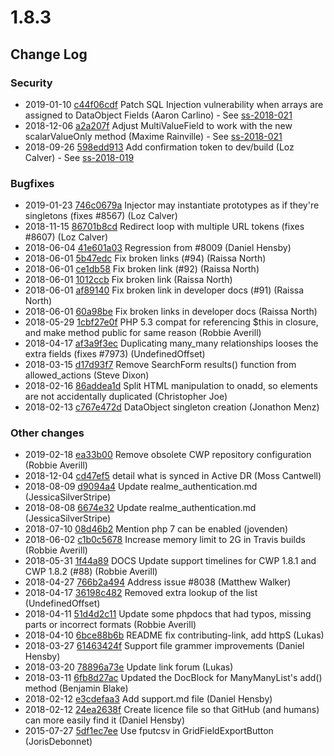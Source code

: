# 1.8.3

<!--- Changes below this line will be automatically regenerated -->

## Change Log

### Security

 * 2019-01-10 [c44f06cdf](https://github.com/silverstripe/silverstripe-framework/commit/c44f06cdf10387a987e4efb096ff06b3bb4495ef) Patch SQL Injection vulnerability when arrays are assigned to DataObject Fields (Aaron Carlino) - See [ss-2018-021](https://www.silverstripe.org/download/security-releases/ss-2018-021)
 * 2018-12-06 [a2a207f](https://github.com/symbiote/silverstripe-multivaluefield/commit/a2a207fbeb4af6a5f2c6781b21b63ecbc1ea4ae4) Adjust MultiValueField to work with the new scalarValueOnly method (Maxime Rainville) - See [ss-2018-021](https://www.silverstripe.org/download/security-releases/ss-2018-021)
 * 2018-09-26 [598edd913](https://github.com/silverstripe/silverstripe-framework/commit/598edd91341f389d7b919ec1201e03d2aba4d284) Add confirmation token to dev/build (Loz Calver) - See [ss-2018-019](https://www.silverstripe.org/download/security-releases/ss-2018-019)

### Bugfixes

 * 2019-01-23 [746c0679a](https://github.com/silverstripe/silverstripe-framework/commit/746c0679ad1d6ceac03d2adf167367f0ca2259cd) Injector may instantiate prototypes as if they're singletons (fixes #8567) (Loz Calver)
 * 2018-11-15 [86701b8cd](https://github.com/silverstripe/silverstripe-framework/commit/86701b8cd0cd5f8de813a7c9347e7c8055d878f4) Redirect loop with multiple URL tokens (fixes #8607) (Loz Calver)
 * 2018-06-04 [41e601a03](https://github.com/silverstripe/silverstripe-framework/commit/41e601a036307065d9ea2ba8862f67be738d402f) Regression from #8009 (Daniel Hensby)
 * 2018-06-01 [5b47edc](https://github.com/silverstripe/cwp/commit/5b47edc5416cf8a4c8b1b9e2b6bea4bd50f0fb17) Fix broken links (#94) (Raissa North)
 * 2018-06-01 [ce1db58](https://github.com/silverstripe/cwp/commit/ce1db58045b6b1cfcfda8cc2ef7d88d1a3e0f17d) Fix broken link (#92) (Raissa North)
 * 2018-06-01 [1012ccb](https://github.com/silverstripe/cwp/commit/1012ccbb4c231caae30faa398c4aca935c5a3048) Fix broken link (Raissa North)
 * 2018-06-01 [af89140](https://github.com/silverstripe/cwp/commit/af8914063d3a3a8298ef6c3936f72ddd51d7174d) Fix broken link in developer docs (#91) (Raissa North)
 * 2018-06-01 [60a98be](https://github.com/silverstripe/cwp/commit/60a98be6391ec70f7fc6c4847ed2c9f60a44686c) Fix broken links in developer docs (Raissa North)
 * 2018-05-29 [1cbf27e0f](https://github.com/silverstripe/silverstripe-framework/commit/1cbf27e0f47c3547914b03193d0f5f77c87ff8d5) PHP 5.3 compat for referencing $this in closure, and make method public for same reason (Robbie Averill)
 * 2018-04-17 [af3a9f3ec](https://github.com/silverstripe/silverstripe-framework/commit/af3a9f3ec8a5465f841c5aa8ee1faf40c1b76bf4) Duplicating many_many relationships looses the extra fields (fixes #7973) (UndefinedOffset)
 * 2018-03-15 [d17d93f7](https://github.com/silverstripe/silverstripe-cms/commit/d17d93f784a6e01f3d396c55adc623d69a90261a) Remove SearchForm results() function from allowed_actions (Steve Dixon)
 * 2018-02-16 [86addea1d](https://github.com/silverstripe/silverstripe-framework/commit/86addea1d2a7b2e28ae8115279ae358bcb46648a) Split HTML manipulation to onadd, so elements are not accidentally duplicated (Christopher Joe)
 * 2018-02-13 [c767e472d](https://github.com/silverstripe/silverstripe-framework/commit/c767e472dc494408460ef47c27b8d34475da4ac6) DataObject singleton creation (Jonathon Menz)

### Other changes

 * 2019-02-18 [ea33b00](https://github.com/silverstripe/cwp-installer/commit/ea33b00286aa2ef211f120585c4b0fb53256cde3) Remove obsolete CWP repository configuration (Robbie Averill)
 * 2018-12-04 [cd47ef5](https://github.com/silverstripe/cwp/commit/cd47ef5dcba2476da1a95eb946afc7a0b68af6f0) detail what is synced in Active DR (Moss Cantwell)
 * 2018-08-09 [d9094a4](https://github.com/silverstripe/cwp/commit/d9094a40e8c261187b40e0b12ac841db964ae5ed) Update realme_authentication.md (JessicaSilverStripe)
 * 2018-08-08 [6674e32](https://github.com/silverstripe/cwp/commit/6674e320b077337cce8e15b27db712f19f1233e3) Update realme_authentication.md (JessicaSilverStripe)
 * 2018-07-10 [08d46b2](https://github.com/silverstripe/cwp/commit/08d46b2ecc51db94fe77ff91cfd7571e4d3ee499) Mention php 7 can be enabled (jovenden)
 * 2018-06-02 [c1b0c5678](https://github.com/silverstripe/silverstripe-framework/commit/c1b0c56788a3ca230cbc76a2f38ee4300a678730) Increase memory limit to 2G in Travis builds (Robbie Averill)
 * 2018-05-31 [1f44a89](https://github.com/silverstripe/cwp/commit/1f44a89b2a608700e9fbdc8fb28bb6ae5498e3df) DOCS Update support timelines for CWP 1.8.1 and CWP 1.8.2 (#88) (Robbie Averill)
 * 2018-04-27 [766b2a494](https://github.com/silverstripe/silverstripe-framework/commit/766b2a4947ceff0217b6f70a848e720016bb59cc) Address issue #8038 (Matthew Walker)
 * 2018-04-17 [36198c482](https://github.com/silverstripe/silverstripe-framework/commit/36198c482e9e36638db59881a54915ef54b8a222) Removed extra lookup of the list (UndefinedOffset)
 * 2018-04-11 [51d4d2c11](https://github.com/silverstripe/silverstripe-framework/commit/51d4d2c11eb2c821eec9baf558667dc23d07116b) Update some phpdocs that had typos, missing parts or incorrect formats (Robbie Averill)
 * 2018-04-10 [6bce88b6b](https://github.com/silverstripe/silverstripe-framework/commit/6bce88b6bab6c8a6678b8c83e43ae03d3fe7d8b2) README fix contributing-link, add httpS (Lukas)
 * 2018-03-27 [61463424f](https://github.com/silverstripe/silverstripe-framework/commit/61463424ff134e4abc2c165cf7d7f846943c18ee) Support file grammer improvements (Daniel Hensby)
 * 2018-03-20 [78896a73e](https://github.com/silverstripe/silverstripe-framework/commit/78896a73e285ad602a49903f8d0e5b0d1753d3c8) Update link forum (Lukas)
 * 2018-03-11 [6fb8d27ac](https://github.com/silverstripe/silverstripe-framework/commit/6fb8d27ac57559031efef15f650562cfc77e4c33) Updated the DocBlock for ManyManyList's add() method (Benjamin Blake)
 * 2018-02-12 [e3cdefaa3](https://github.com/silverstripe/silverstripe-framework/commit/e3cdefaa3c214e1961179449242b0e77b535bf92) Add support.md file (Daniel Hensby)
 * 2018-02-12 [24ea2638f](https://github.com/silverstripe/silverstripe-framework/commit/24ea2638fe68a764a150fb04a819d62b17cd2c49) Create licence file so that GitHub (and humans) can more easily find it (Daniel Hensby)
 * 2015-07-27 [5df1ec7ee](https://github.com/silverstripe/silverstripe-framework/commit/5df1ec7eee53e50a5c0329ca73d67337f647d896) Use fputcsv in GridFieldExportButton (JorisDebonnet)
